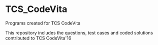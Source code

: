 # TCS_CodeVita
Programs created for TCS CodeVita

This repository includes the questions, test cases and coded solutions contributed to TCS CodeVita'16

